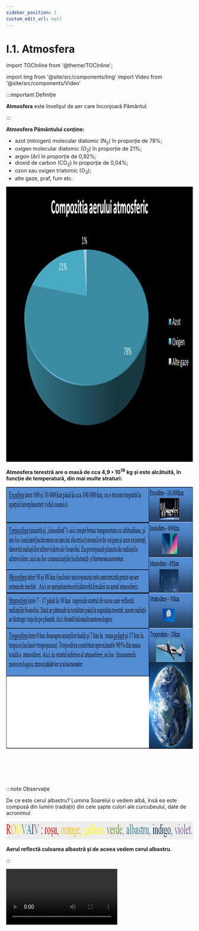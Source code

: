 ```yaml
---
sidebar_position: 1
custom_edit_url: null
---
```


# I.1. Atmosfera


import TOCInline from '@theme/TOCInline';

<TOCInline toc={toc} />






import Img from '@site/src/components/Img'
import Video from '@site/src/components/Video'




:::important Definiţie

**Atmosfera** este învelișul de aer care înconjoară Pământul.  

:::



**Atmosfera Pământului conține:**
 
- azot (nitrogen) molecular diatomic (N<sub>2</sub>) în proporție de 78%;
- oxigen molecular diatomic (O<sub>2</sub>) în proporție de 21%;
- argon (Ar) în proporție de 0,92%;
- dioxid de carbon (CO<sub>2</sub>) în proporție de 0,04%;
- ozon sau oxigen triatomic (O<sub>3</sub>);
- alte gaze, praf, fum etc.



<Img className="img-responsive4" src="biologie/chimiainlumeavie/aerul-sursa-vitala/1_1_Poza0_CompozitiaAtmosferei.jpg" lazy={false} width="1280" height="740" lazy={false} />




**Atmosfera terestră are o masă de cca 4,9 • 10<sup>18</sup> kg și este alcătuită, în funcție de temperatură, din mai multe straturi:** 
  



<Img className="img-responsive4" src="biologie/chimiainlumeavie/aerul-sursa-vitala/1_1_Poza1_StructuraAtmosferei.jpg" lazy={false} width="1000" height="705" lazy={false} />

<br></br>
<br></br>


:::note Observaţie

De ce este cerul albastru? Lumina Soarelui o vedem albă, însă ea este compusă din lumini (radiații) din cele șapte culori ale curcubeului, date de acronimul  

<Img src="biologie/chimiainlumeavie/aerul-sursa-vitala/1_1_Poza2_ROGVAIV.jpg" width="1000" height="49" lazy={false} />
  



**Aerul reflectă culoarea albastră și de aceea vedem cerul albastru.**

:::



 
<Video src="https://www.youtube.com/embed/Rx5aCTwetlE" lazy={false} />
 

<br></br>
<br></br>

